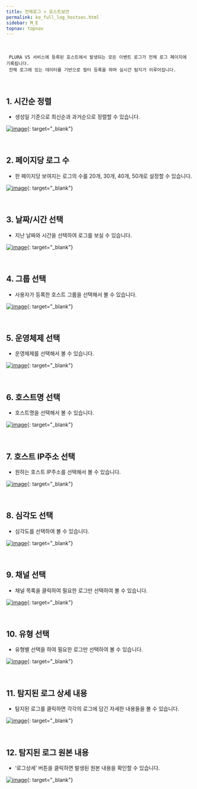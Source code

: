 ```yaml
---
title: 전체로그 > 호스트보안
permalink: ko_full_log_hostsec.html
sidebar: M_E
topnav: topnav
---
```



<br />

     PLURA V5 서비스에 등록된 호스트에서 발생되는 모든 이벤트 로그가 전체 로그 페이지에 기록됩니다.
     전체 로그에 있는 데이터를 기반으로 필터 등록을 하며 실시간 탐지가 이루어집니다.

<br />

## 1. 시간순 정렬
- 생성일 기준으로 최신순과 과거순으로 정렬할 수 있습니다.

 [![image](/docs/images\Manual\edr\fulllog\001.png)](/docs/images\Manual\edr\fulllog\001.png){: target="_blank"}

<br />

## 2. 페이지당 로그 수
- 한 페이지당 보여지는 로그의 수를 20개, 30개, 40개, 50개로 설정할 수 있습니다.

[![image](/docs/images\Manual\edr\fulllog\002.png)](/docs/images\Manual\edr\fulllog\002.png){: target="_blank"}

<br />

## 3. 날짜/시간 선택
- 지난 날짜와 시간을 선택하여 로그를 보실 수 있습니다.

[![image](/docs/images\Manual\edr\fulllog\003.png)](/docs/images\Manual\edr\fulllog\003.png){: target="_blank"} 

<br />

## 4. 그룹 선택
- 사용자가 등록한 호스트 그룹을 선택해서 볼 수 있습니다.

[![image](/docs/images\Manual\edr\fulllog\004.png)](/docs/images\Manual\edr\fulllog\004.png){: target="_blank"}

<br />

## 5. 운영체제 선택
- 운영체제를 선택해서 볼 수 있습니다.

[![image](/docs/images\Manual\edr\fulllog\005.png)](/docs/images\Manual\edr\fulllog\005.png){: target="_blank"}

<br />

## 6. 호스트명 선택
- 호스트명을 선택해서 볼 수 있습니다.

[![image](/docs/images\Manual\edr\fulllog\006.png)](/docs/images\Manual\edr\fulllog\006.png){: target="_blank"}

<br />

## 7. 호스트 IP주소 선택
- 원하는 호스트 IP주소를 선택해서 볼 수 있습니다.

[![image](/docs/images\Manual\edr\fulllog\007.png)](/docs/images\Manual\edr\fulllog\007.png){: target="_blank"}

<br />

## 8. 심각도 선택
- 심각도를 선택하여 볼 수 있습니다.

[![image](/docs/images\Manual\edr\fulllog\008.png)](/docs/images\Manual\edr\fulllog\008.png){: target="_blank"}

<br />

## 9. 채널 선택
- 채널 목록을 클릭하여 필요한 로그만 선택하여 볼 수 있습니다.

[![image](/docs/images\Manual\edr\fulllog\009.png)](/docs/images\Manual\edr\fulllog\009.png){: target="_blank"}

<br />

## 10. 유형 선택
- 유형별 선택을 하여 필요한 로그만 선택하여 볼 수 있습니다.

[![image](/docs/images\Manual\edr\fulllog\010.png)](/docs/images\Manual\edr\fulllog\010.png){: target="_blank"}

<br />


## 11. 탐지된 로그 상세 내용
- 탐지된 로그를 클릭하면 각각의 로그에 담긴 자세한 내용들을 볼 수 있습니다.

[![image](/docs/images\Manual\edr\fulllog\011.png)](/docs/images\Manual\edr\fulllog\011.png){: target="_blank"}
 
 <br />
 
## 12. 탐지된 로그 원본 내용
- ‘로그상세’ 버튼을 클릭하면 발생된 원본 내용을 확인할 수 있습니다.

[![image](/docs/images\Manual\edr\fulllog\012.png)](/docs/images\Manual\edr\fulllog\012.png){: target="_blank"}

